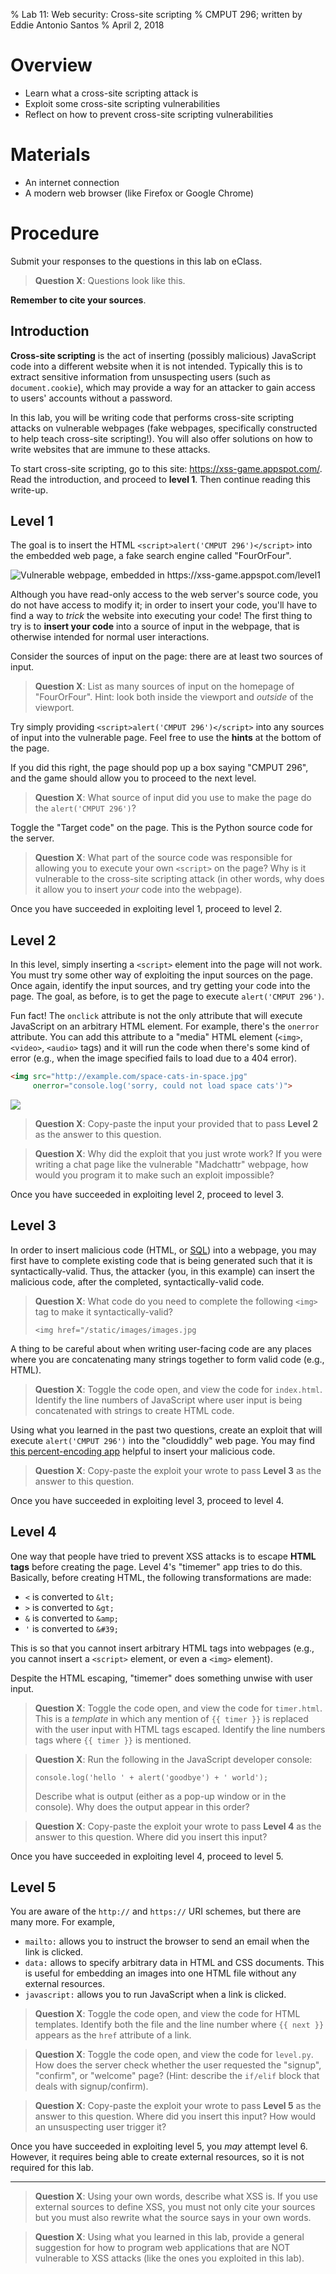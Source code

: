 % Lab 11: Web security: Cross-site scripting
% CMPUT 296; written by Eddie Antonio Santos
% April 2, 2018

Overview
========

 - Learn what a cross-site scripting attack is
 - Exploit some cross-site scripting vulnerabilities
 - Reflect on how to prevent cross-site scripting vulnerabilities

Materials
=========

 - An internet connection
 - A modern web browser (like Firefox or Google Chrome)


Procedure
=========

Submit your responses to the questions in this lab on eClass.

> **Question X**: Questions look like this.

**Remember to cite your sources**.


Introduction
------------

**Cross-site scripting** is the act of inserting (possibly malicious)
JavaScript code into a different website when it is not intended.
Typically this is to extract sensitive information from unsuspecting
users (such as `document.cookie`), which may provide a way for an
attacker to gain access to users' accounts without a password.

In this lab, you will be writing code that performs cross-site scripting
attacks on vulnerable webpages (fake webpages, specifically constructed
to help teach cross-site scripting!). You will also offer solutions on how
to write websites that are immune to these attacks.

To start cross-site scripting, go to this site:
<https://xss-game.appspot.com/>. Read the introduction, and proceed to
**level 1**. Then continue reading this write-up.


Level 1
-------

The goal is to insert the HTML `<script>alert('CMPUT 296')</script>` into
the embedded web page, a fake search engine called "FourOrFour".

![Vulnerable webpage, embedded in
<https://xss-game.appspot.com/level1>](./lab-11/vulnerable.png)

Although you have read-only access to the web server's source code, you
do not have access to modify it; in order to insert your code, you'll
have to find a way to *trick* the website into executing your code!
The first thing to try is to **insert your code** into a source of input
in the webpage, that is otherwise intended for normal user interactions.

Consider the sources of input on the page: there are at
least two sources of input.

> **Question X**: List as many sources of input on the homepage of
> "FourOrFour". Hint: look both inside the viewport and *outside* of the
> viewport.

Try simply providing `<script>alert('CMPUT 296')</script>` into any sources
of input into the vulnerable page. Feel free to use the **hints** at the
bottom of the page.

If you did this right, the page should pop up a box saying "CMPUT 296", and
the game should allow you to proceed to the next level.

> **Question X**: What source of input did you use to make the page do
> the `alert('CMPUT 296')`?

Toggle the "Target code" on the page. This is the Python source code for
the server.

> **Question X**: What part of the source code was responsible for
> allowing you to execute your own `<script>` on the page? Why is it
> vulnerable to the cross-site scripting attack (in other words, why
> does it allow you to insert _your_ code into the webpage).

Once you have succeeded in exploiting level 1, proceed to level 2.


Level 2
-------

In this level, simply inserting a `<script>` element into the page will
not work. You must try some other way of exploiting the input sources on
the page. Once again, identify the input sources, and try getting your
code into the page. The goal, as before, is to get the page to execute
`alert('CMPUT 296')`.

Fun fact! The `onclick` attribute is not the only attribute that will
execute JavaScript on an arbitrary HTML element. For example, there's
the `onerror` attribute. You can add this attribute to a "media" HTML
element (`<img>`, `<video>`, `<audio>` tags) and it will run the code
when there's some kind of error (e.g., when the image specified fails to
load due to a 404 error).

```html
<img src="http://example.com/space-cats-in-space.jpg"
     onerror="console.log('sorry, could not load space cats')">
```

<img src="http://example.com/space-cats-in-space.jpg" onerror="console.log('sorry, could not load space cats')">

> **Question X**: Copy-paste the input your provided that to pass
> **Level 2** as the answer to this question.

> **Question X**: Why did the exploit that you just wrote work? If you
> were writing a chat page like the vulnerable "Madchattr" webpage, how
> would you program it to make such an exploit impossible?

Once you have succeeded in exploiting level 2, proceed to level 3.


Level 3
-------

In order to insert malicious code (HTML, or [SQL][bobby]) into a webpage, you
may first have to complete existing code that is being generated such
that it is syntactically-valid. Thus, the attacker (you, in this
example) can insert the malicious code, after the completed,
syntactically-valid code.

[bobby]: https://xkcd.com/327/

> **Question X**: What code do you need to complete the following
> `<img>` tag to make it syntactically-valid?
>
>     <img href="/static/images/images.jpg

A thing to be careful about when writing user-facing code are any places
where you are concatenating many strings together to form valid code
(e.g., HTML).

> **Question X**: Toggle the code open, and view the code for
> `index.html`. Identify the line numbers of JavaScript where user input
> is being concatenated with strings to create HTML code.

Using what you learned in the past two questions, create an exploit that
will execute `alert('CMPUT 296')` into the "cloudiddly" web page. You
may find [this percent-encoding
app](https://meyerweb.com/eric/tools/dencoder/) helpful to insert your
malicious code.

> **Question X**: Copy-paste the exploit your wrote to pass **Level 3**
> as the answer to this question.

Once you have succeeded in exploiting level 3, proceed to level 4.


Level 4
-------

One way that people have tried to prevent XSS attacks is to escape **HTML
tags** before creating the page. Level 4's "timemer" app tries to do
this. Basically, before creating HTML, the following transformations are
made:

 - `<` is converted to `&lt;`
 - `>` is converted to `&gt;`
 - `&` is converted to `&amp;`
 - `'` is converted to `&#39;`

 This is so that you cannot insert arbitrary HTML tags into webpages
 (e.g., you cannot insert a `<script>` element, or even a `<img>`
 element).

Despite the HTML escaping, "timemer" does something unwise with user
input.

> **Question X**: Toggle the code open, and view the code for
> `timer.html`. This is a *template* in which any mention of
`{{ timer }}` is replaced with the user input with HTML tags
> escaped. Identify the line numbers tags where `{{ timer }}` is mentioned.

> **Question X**: Run the following in the JavaScript developer console:
>
>     console.log('hello ' + alert('goodbye') + ' world');
>
> Describe what is output (either as a pop-up window or in the
> console). Why does the output appear in this order?


> **Question X**: Copy-paste the exploit your wrote to pass **Level 4**
> as the answer to this question. Where did you insert this input?

Once you have succeeded in exploiting level 4, proceed to level 5.


Level 5
-------

You are aware of the `http://` and `https://` URI schemes, but there are
many more. For example,

 - `mailto:` allows you to instruct the browser to send an email when
   the link is clicked.
 - `data:` allows to specify arbitrary data in HTML and CSS documents.
   This is useful for embedding an images into one HTML file without any
   external resources.
 - `javascript:` allows you to run JavaScript when a link is clicked.

> **Question X**: Toggle the code open, and view the code for
> HTML templates. Identify both the file and the line number where
> `{{ next }}` appears as the `href` attribute of a link.

> **Question X**: Toggle the code open, and view the code for
> `level.py`. How does the server check whether the user requested the
> "signup", "confirm", or "welcome" page? (Hint: describe the `if/elif`
> block that deals with signup/confirm).

> **Question X**: Copy-paste the exploit your wrote to pass **Level 5**
> as the answer to this question. Where did you insert this input? How
> would an unsuspecting user trigger it?

Once you have succeeded in exploiting level 5, you _may_ attempt
level 6. However, it requires being able to create external resources,
so it is not required for this lab.

---


> **Question X**: Using your own words, describe what XSS is. If you use
> external sources to define XSS, you must not only cite your sources
> but you must also rewrite what the source says in your own words.

> **Question X**: Using what you learned in this lab, provide a general
> suggestion for how to program web applications that are NOT vulnerable
> to XSS attacks (like the ones you exploited in this lab).
